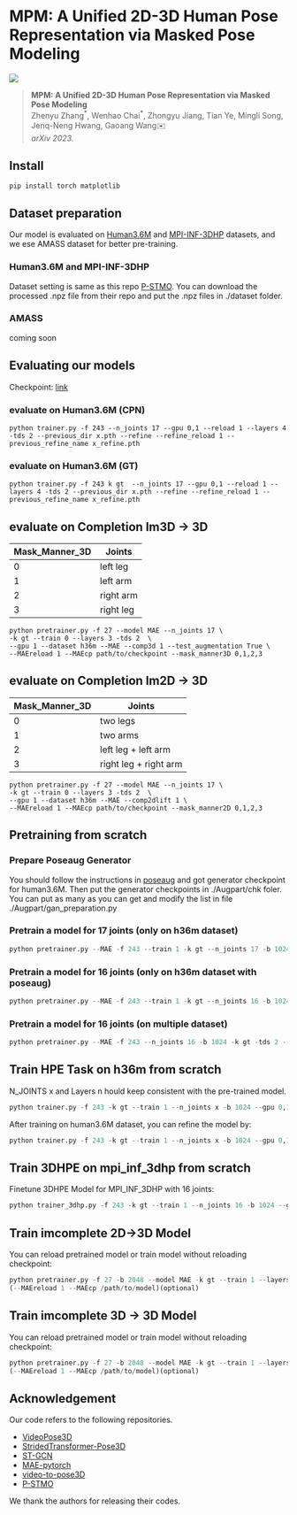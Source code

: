 # MPM: A Unified 2D-3D Human Pose Representation via Masked Pose Modeling

[![](http://img.shields.io/badge/cs.CV-arXiv%3A2306.17201-B31B1B.svg)](https://arxiv.org/abs/2306.17201)

> **MPM: A Unified 2D-3D Human Pose Representation via Masked Pose Modeling**  
> Zhenyu Zhang<sup>\*</sup>, Wenhao Chai<sup>\*</sup>, Zhongyu Jiang, Tian Ye, Mingli Song, Jenq-Neng Hwang, Gaoang Wang✉️   
> _arXiv 2023._

## Install
```
pip install torch matplotlib
```

## Dataset preparation

Our model is evaluated on [Human3.6M](http://vision.imar.ro/human3.6m) and [MPI-INF-3DHP](https://vcai.mpi-inf.mpg.de/3dhp-dataset/) datasets, and we ese AMASS dataset for better pre-training. 

### Human3.6M and MPI-INF-3DHP
Dataset setting is same as this repo [P-STMO](https://github.com/paTRICK-swk/P-STMO). You can download the processed .npz file from their repo and put the .npz files in ./dataset folder.

### AMASS
coming soon

## Evaluating our models
Checkpoint: [link](https://drive.google.com/drive/folders/1wALsIyyHnKzVDCYjUpuC7N_MFZHcRkA5?usp=drive_link)
### evaluate on Human3.6M (CPN)
```
python trainer.py -f 243 --n_joints 17 --gpu 0,1 --reload 1 --layers 4 -tds 2 --previous_dir x.pth --refine --refine_reload 1 --previous_refine_name x_refine.pth
```

### evaluate on Human3.6M (GT)
```
python trainer.py -f 243 k gt  --n_joints 17 --gpu 0,1 --reload 1 --layers 4 -tds 2 --previous_dir x.pth --refine --refine_reload 1 --previous_refine_name x_refine.pth
```

## evaluate on Completion Im3D -> 3D
| Mask_Manner_3D  |         Joints         |  
|  ----  | ----  |
| 0 | left leg |
| 1 | left arm |
| 2 | right arm | 
| 3 | right leg | 

```
python pretrainer.py -f 27 --model MAE --n_joints 17 \
-k gt --train 0 --layers 3 -tds 2  \
--gpu 1 --dataset h36m --MAE --comp3d 1 --test_augmentation True \
--MAEreload 1 --MAEcp path/to/checkpoint --mask_manner3D 0,1,2,3
```

## evaluate on Completion Im2D -> 3D
| Mask_Manner_3D  |         Joints         |  
|  ----  | ----  |
| 0 | two legs |
| 1 | two arms |
| 2 | left leg + left arm | 
| 3 | right leg + right arm | 

```
python pretrainer.py -f 27 --model MAE --n_joints 17 \
-k gt --train 0 --layers 3 -tds 2  \
--gpu 1 --dataset h36m --MAE --comp2dlift 1 \ 
--MAEreload 1 --MAEcp path/to/checkpoint --mask_manner2D 0,1,2,3
```


## Pretraining from scratch

### Prepare Poseaug Generator
You should follow the instructions in [poseaug](https://github.com/jfzhang95/PoseAug) and got generator checkpoint for human3.6M. Then put the generator checkpoints in ./Augpart/chk foler. You can put as many as you can get and modify the list in file ./Augpart/gan_preparation.py  

### Pretrain a model for 17 joints (only on h36m dataset)
```python
python pretrainer.py --MAE -f 243 --train 1 -k gt --n_joints 17 -b 1024 -tds 2 --layers 4 --dataset h36m --lr 0.0001 -lrd 0.97 -tmr 0.6 -smn 5 --gpu x,y --name task_name 
```

### Pretrain a model for 16 joints (only on h36m dataset with poseaug)
```python
python pretrainer.py --MAE -f 243 --train 1 -k gt --n_joints 16 -b 1024 -tds 2 --dataset h36m --lr 0.0001 -lrd 0.97 --layers 4 -tmr 0.6 -smn 5 --gpu x,y --name task_name 
```

### Pretrain a model for 16 joints (on multiple dataset)
```python
python pretrainer.py --MAE -f 243 --n_joints 16 -b 1024 -k gt -tds 2 --train 1 --dataset h36m,3dhp,amass --layers 3 --lr 0.0001 -lrd 0.97 -tmr 0.6 -smn 5 --gpu x,y --name task_name 
```

## Train HPE Task on h36m from scratch
N_JOINTS x and Layers n hould keep consistent with the pre-trained model.
```python
python trainer.py -f 243 -k gt --train 1 --n_joints x -b 1024 --gpu 0,1 --lr 0.0007 -lrd 0.97  --layers 4 -tds 2 (--MAEreload 1 --previous_dir /path/to/pretrainedcheckpoint)(optional)
```
After training on human3.6M dataset, you can refine the model by: 
```python
python trainer.py -f 243 -k gt --train 1 --n_joints x -b 1024 --gpu 0,1 --lr 0.0001 -lrd 0.97  --layers 4 -tds 2 --reload 1 --previous_dir /path/to/bestcheckpoint --refine
```

## Train 3DHPE on mpi_inf_3dhp from scratch
Finetune 3DHPE Model for MPI_INF_3DHP with 16 joints:
```python
python trainer_3dhp.py -f 243 -k gt --train 1 --n_joints 16 -b 1024 --gpu 0,1 --lr 0.0007 -lrd 0.97 --layers 3 -tds 1 (--MAEreload 1 --previous_dir /path/to/pretrainedcheckpoint)(optional)
```

## Train imcomplete 2D->3D  Model
You can reload pretrained model or train model without reloading checkpoint:
```python
python pretrainer.py -f 27 -b 2048 --model MAE -k gt --train 1 --layers 3 -tds 2 --lr 0.0002 -lrd 0.97 --name maskedliftcam --gpu 0,1 --dataset h36m --MAE --comp2dlift 1 --n_joints 17 --test_augmentation True
(--MAEreload 1 --MAEcp /path/to/model)(optional)  
```


## Train imcomplete 3D -> 3D Model
You can reload pretrained model or train model without reloading checkpoint:
```python 
python pretrainer.py -f 27 -b 2048 --model MAE -k gt --train 1 --layers 3 -tds 2 --lr 0.0002 -lrd 0.97 --name comp3dcam --gpu 0,1 --dataset h36m --MAE --comp3d 1 --n_joints 17 
(--MAEreload 1 --MAEcp /path/to/model)(optional)
```

## Acknowledgement
Our code refers to the following repositories.
* [VideoPose3D](https://github.com/facebookresearch/VideoPose3D)
* [StridedTransformer-Pose3D](https://github.com/Vegetebird/StridedTransformer-Pose3D)
* [ST-GCN](https://github.com/vanoracai/Exploiting-Spatial-temporal-Relationships-for-3D-Pose-Estimation-via-Graph-Convolutional-Networks)
* [MAE-pytorch](https://github.com/pengzhiliang/MAE-pytorch)
* [video-to-pose3D](https://github.com/zh-plus/video-to-pose3D)
* [P-STMO](https://github.com/paTRICK-swk/P-STMO)

We thank the authors for releasing their codes.
